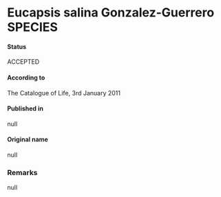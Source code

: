 # Eucapsis salina Gonzalez-Guerrero SPECIES

#### Status
ACCEPTED

#### According to
The Catalogue of Life, 3rd January 2011

#### Published in
null

#### Original name
null

### Remarks
null